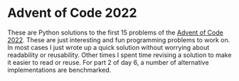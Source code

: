 # Advent of Code 2022

These are Python solutions to the first 15 problems of the [Advent of Code 2022](https://adventofcode.com/2022).  These are just interesting and fun programming problems to work on.  In most cases I just wrote up a quick solution without worrying about readability or reusability.  Other times I spent time revising a solution to make it easier to read or reuse.  For part 2 of day 6, a number of alternative implementations are benchmarked.
